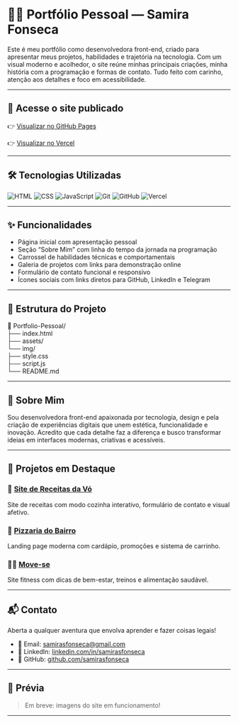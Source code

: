 # 👩‍💻 Portfólio Pessoal — Samira Fonseca

Este é meu portfólio como desenvolvedora front-end, criado para apresentar meus projetos, habilidades e trajetória na tecnologia. Com um visual moderno e acolhedor, o site reúne minhas principais criações, minha história com a programação e formas de contato. Tudo feito com carinho, atenção aos detalhes e foco em acessibilidade.

---

## 🔗 Acesse o site publicado

👉 [Visualizar no GitHub Pages](https://samirasfonseca.github.io/Portifolio-Principal/)

👉 [Visualizar no Vercel](https://portifolio-principal-jade.vercel.app/)

---

## 🛠️ Tecnologias Utilizadas

![HTML](https://img.shields.io/badge/HTML5-E34F26?style=for-the-badge&logo=html5&logoColor=white)
![CSS](https://img.shields.io/badge/CSS3-1572B6?style=for-the-badge&logo=css3&logoColor=white)
![JavaScript](https://img.shields.io/badge/JavaScript-F7DF1E?style=for-the-badge&logo=javascript&logoColor=black)
![Git](https://img.shields.io/badge/Git-F05032?style=for-the-badge&logo=git&logoColor=white)
![GitHub](https://img.shields.io/badge/GitHub-181717?style=for-the-badge&logo=github&logoColor=white)
![Vercel](https://img.shields.io/badge/Vercel-000000?style=for-the-badge&logo=vercel&logoColor=white)

---

## ✨ Funcionalidades

- Página inicial com apresentação pessoal
- Seção “Sobre Mim” com linha do tempo da jornada na programação
- Carrossel de habilidades técnicas e comportamentais
- Galeria de projetos com links para demonstração online
- Formulário de contato funcional e responsivo
- Ícones sociais com links diretos para GitHub, LinkedIn e Telegram

---

## 📂 Estrutura do Projeto

📁 Portfolio-Pessoal/ <br>
├── index.html <br>
├── assets/ <br>
 └── img/ <br>
 ├── style.css <br>
 ├── script.js <br>
 └── README.md <br>

 
---

## 🧠 Sobre Mim

Sou desenvolvedora front-end apaixonada por tecnologia, design e pela criação de experiências digitais que unem estética, funcionalidade e inovação. Acredito que cada detalhe faz a diferença e busco transformar ideias em interfaces modernas, criativas e acessíveis.

---

## 🚀 Projetos em Destaque

### 🍲 [Site de Receitas da Vó](https://samirasfonseca.github.io/-Site-de-Receitas/)
Site de receitas com modo cozinha interativo, formulário de contato e visual afetivo.

### 🍕 [Pizzaria do Bairro](https://samirasfonseca.github.io/Pizzaria-do-Bairro-LandingPage/)
Landing page moderna com cardápio, promoções e sistema de carrinho.

### 🏋️‍♀️ [Move-se](https://samirasfonseca.github.io/Move-se-LandingPage/)
Site fitness com dicas de bem-estar, treinos e alimentação saudável.

---

## 📬 Contato

Aberta a qualquer aventura que envolva aprender e fazer coisas legais!

- 📧 Email: samirasfonseca@gmail.com  
- 💼 LinkedIn: [linkedin.com/in/samirasfonseca](https://www.linkedin.com/in/samirasfonseca)  
- 🐙 GitHub: [github.com/samirasfonseca](https://github.com/samirasfonseca)  

---

## 📸 Prévia

> Em breve: imagens do site em funcionamento!

---




